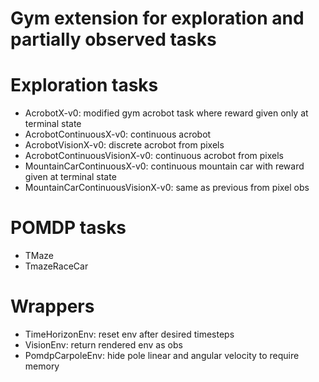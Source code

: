 # Gym extension for exploration and partially observed tasks

# Exploration tasks
* AcrobotX-v0: modified gym acrobot task where reward given only at terminal state
* AcrobotContinuousX-v0: continuous acrobot
* AcrobotVisionX-v0: discrete acrobot from pixels
* AcrobotContinuousVisionX-v0: continuous acrobot from pixels
* MountainCarContinuousX-v0: continuous mountain car with reward given at terminal state
* MountainCarContinuousVisionX-v0: same as previous from pixel obs

# POMDP tasks
* TMaze
* TmazeRaceCar

# Wrappers
* TimeHorizonEnv: reset env after desired timesteps
* VisionEnv: return rendered env as obs
* PomdpCarpoleEnv: hide pole linear and angular velocity to require memory
